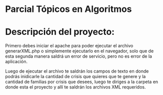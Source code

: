 # Parcial Tópicos en Algoritmos
# Descripción del proyecto:
Primero debes iniciar el apache para poder ejecutar el archivo generarXML.php o simplemente ejecutarlo en el navegador, solo que
de esta segunda manera saldrá un error de servicio, pero no es error de la aplicación.

Luego de ejecutar el archivo te saldrán los campos de texto en donde podrás inidicarle la cantidad de crisis que quieres
que te genere y la cantidad de familias por crisis que desees, luego te diriges a la carpeta en donde esta el proyecto y allí
te saldrán los archivos XML requeridos.

